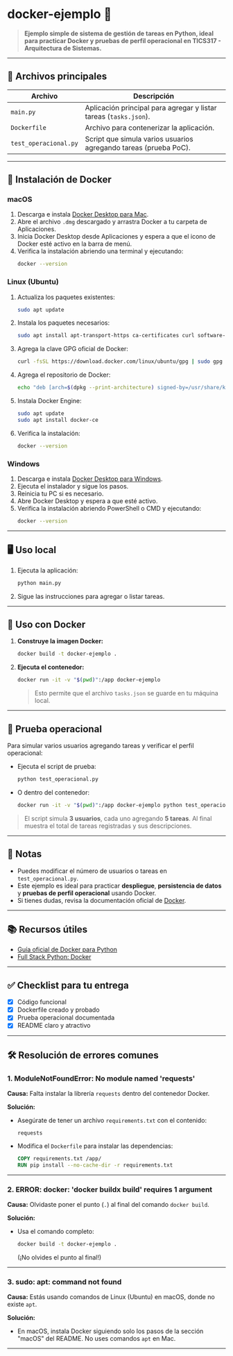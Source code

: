 # docker-ejemplo 🚀

> **Ejemplo simple de sistema de gestión de tareas en Python, ideal para practicar Docker y pruebas de perfil operacional en TICS317 - Arquitectura de Sistemas.**

---

## 📂 Archivos principales

| Archivo                | Descripción                                                        |
|------------------------|--------------------------------------------------------------------|
| `main.py`              | Aplicación principal para agregar y listar tareas (`tasks.json`).   |
| `Dockerfile`           | Archivo para contenerizar la aplicación.                           |
| `test_operacional.py`  | Script que simula varios usuarios agregando tareas (prueba PoC).   |

---

## 🐳 Instalación de Docker

### macOS

1. Descarga e instala [Docker Desktop para Mac](https://www.docker.com/products/docker-desktop/).
2. Abre el archivo `.dmg` descargado y arrastra Docker a tu carpeta de Aplicaciones.
3. Inicia Docker Desktop desde Aplicaciones y espera a que el icono de Docker esté activo en la barra de menú.
4. Verifica la instalación abriendo una terminal y ejecutando:
   ```sh
   docker --version
   ```

### Linux (Ubuntu)

1. Actualiza los paquetes existentes:
   ```sh
   sudo apt update
   ```
2. Instala los paquetes necesarios:
   ```sh
   sudo apt install apt-transport-https ca-certificates curl software-properties-common
   ```
3. Agrega la clave GPG oficial de Docker:
   ```sh
   curl -fsSL https://download.docker.com/linux/ubuntu/gpg | sudo gpg --dearmor -o /usr/share/keyrings/docker-archive-keyring.gpg
   ```
4. Agrega el repositorio de Docker:
   ```sh
   echo "deb [arch=$(dpkg --print-architecture) signed-by=/usr/share/keyrings/docker-archive-keyring.gpg] https://download.docker.com/linux/ubuntu $(lsb_release -cs) stable" | sudo tee /etc/apt/sources.list.d/docker.list > /dev/null
   ```
5. Instala Docker Engine:
   ```sh
   sudo apt update
   sudo apt install docker-ce
   ```
6. Verifica la instalación:
   ```sh
   docker --version
   ```

### Windows

1. Descarga e instala [Docker Desktop para Windows](https://www.docker.com/products/docker-desktop/).
2. Ejecuta el instalador y sigue los pasos.
3. Reinicia tu PC si es necesario.
4. Abre Docker Desktop y espera a que esté activo.
5. Verifica la instalación abriendo PowerShell o CMD y ejecutando:
   ```sh
   docker --version
   ```

---

## 🖥️ Uso local

1. Ejecuta la aplicación:
   ```sh
   python main.py
   ```
2. Sigue las instrucciones para agregar o listar tareas.

---

## 🐳 Uso con Docker

1. **Construye la imagen Docker:**
   ```sh
   docker build -t docker-ejemplo .
   ```
2. **Ejecuta el contenedor:**
   ```sh
   docker run -it -v "$(pwd)":/app docker-ejemplo
   ```
   > Esto permite que el archivo `tasks.json` se guarde en tu máquina local.

---

## 🧪 Prueba operacional

Para simular varios usuarios agregando tareas y verificar el perfil operacional:

- Ejecuta el script de prueba:
  ```sh
  python test_operacional.py
  ```
- O dentro del contenedor:
  ```sh
  docker run -it -v "$(pwd)":/app docker-ejemplo python test_operacional.py
  ```

> El script simula **3 usuarios**, cada uno agregando **5 tareas**. Al final muestra el total de tareas registradas y sus descripciones.

---

## 📝 Notas

- Puedes modificar el número de usuarios o tareas en `test_operacional.py`.
- Este ejemplo es ideal para practicar **despliegue**, **persistencia de datos** y **pruebas de perfil operacional** usando Docker.
- Si tienes dudas, revisa la documentación oficial de [Docker](https://docs.docker.com/).

---

## 📚 Recursos útiles

- [Guía oficial de Docker para Python](https://docs.docker.com/guides/python/containerize/)
- [Full Stack Python: Docker](https://www.fullstackpython.com/docker.html)

---

## ✅ Checklist para tu entrega

- [x] Código funcional
- [x] Dockerfile creado y probado
- [x] Prueba operacional documentada
- [x] README claro y atractivo

---

## 🛠️ Resolución de errores comunes

### 1. ModuleNotFoundError: No module named 'requests'

**Causa:** Falta instalar la librería `requests` dentro del contenedor Docker.

**Solución:**
- Asegúrate de tener un archivo `requirements.txt` con el contenido:
  ```
  requests
  ```
- Modifica el `Dockerfile` para instalar las dependencias:
  ```dockerfile
  COPY requirements.txt /app/
  RUN pip install --no-cache-dir -r requirements.txt
  ```

---

### 2. ERROR: docker: 'docker buildx build' requires 1 argument

**Causa:** Olvidaste poner el punto (`.`) al final del comando `docker build`.

**Solución:**
- Usa el comando completo:
  ```sh
  docker build -t docker-ejemplo .
  ```
  (¡No olvides el punto al final!)

---

### 3. sudo: apt: command not found

**Causa:** Estás usando comandos de Linux (Ubuntu) en macOS, donde no existe `apt`.

**Solución:**
- En macOS, instala Docker siguiendo solo los pasos de la sección "macOS" del README. No uses comandos `apt` en Mac.

--- 